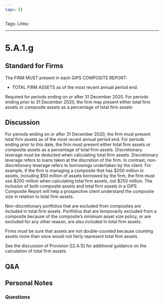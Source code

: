 ```yaml
---
tags: []
---
```

Tags:
Links: 
___
# 5.A.1.g
## Standard for Firms
The FIRM MUST present in each GIPS COMPOSITE REPORT:
- TOTAL FIRM ASSETS as of the most recent annual period end.

Required for periods ending on or after 31 December 2020. For periods ending prior to 31 December 2020, the firm may present either total firm assets or composite assets as a percentage of total firm assets
## Discussion
For periods ending on or after 31 December 2020, the firm must present total firm assets as of the most recent annual period end. For periods ending prior to this date, the firm must present either total firm assets or composite assets as a percentage of total firm assets. Discretionary leverage must be deducted when calculating total firm assets. Discretionary leverage refers to loans taken at the discretion of the firm. In contrast, non-discretionary leverage refers to borrowings undertaken by the client. For example, if the firm is managing a composite that has $200 million in assets, including $50 million of assets borrowed by the firm, the firm must use $200 million when calculating total firm assets, not $250 million. The inclusion of both composite assets and total firm assets in a GIPS Composite Report will help a prospective client understand the composite size in relation to total firm assets.

Non-discretionary portfolios that are excluded from composites are included in total firm assets. Portfolios that are temporarily excluded from a composite because of the composite’s minimum asset size policy, or are excluded for any other reason, are also included in total firm assets.

Firms must be sure that assets are not double-counted because counting assets more than once would not fairly represent total firm assets.

See the discussion of Provision [[2.A.1]] for additional guidance on the calculation of total firm assets.
## Q&A

## Personal Notes

### Questions